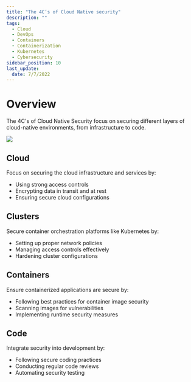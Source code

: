 ```yaml
---
title: "The 4C’s of Cloud Native security"
description: ""
tags: 
  - Cloud
  - DevOps
  - Containers
  - Containerization
  - Kubernetes
  - Cybersecurity
sidebar_position: 10
last_update:
  date: 7/7/2022
---
```


# Overview

The 4C's of Cloud Native Security focus on securing different layers of cloud-native environments, from infrastructure to code.

<div class='img-center'>

![](/img/docs/k8s-security-4cs-of-cloud-native-security.png)

</div>

## Cloud

Focus on securing the cloud infrastructure and services by:

- Using strong access controls
- Encrypting data in transit and at rest
- Ensuring secure cloud configurations

## Clusters

Secure container orchestration platforms like Kubernetes by:

- Setting up proper network policies
- Managing access controls effectively
- Hardening cluster configurations

## Containers

Ensure containerized applications are secure by:

- Following best practices for container image security
- Scanning images for vulnerabilities
- Implementing runtime security measures

## Code

Integrate security into development by:

- Following secure coding practices
- Conducting regular code reviews
- Automating security testing